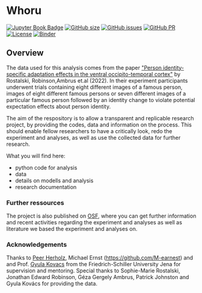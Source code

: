 # Whoru

[![Jupyter Book Badge](https://jupyterbook.org/badge.svg)](http://www.peerherholz.github.io/MSc05_template_repository/)
[![GitHub size](https://img.shields.io/github/repo-size/PeerHerholz/MSc05_template_repository)](https://github.com/repronim/OHBMEducation-2022/archive/master.zip)
[![GitHub issues](https://img.shields.io/github/issues/PeerHerholz/MSc05_template_repository?style=plastic)](https://github.com/PeerHerholz/MSc05_template_repository/issues)
[![GitHub PR](https://img.shields.io/github/issues-pr/PeerHerholz/MSc05_template_repository)](https://github.com/PeerHerholz/MSc05_template_repository/pulls)
[![License](https://img.shields.io/github/license/PeerHerholz/MSc05_template_repository)](https://github.com/PeerHerholz/MSc05_template_repository)
[![Binder](https://mybinder.org/badge_logo.svg)](https://mybinder.org/v2/gh/paulinewe/Whoru.git/main)

## Overview
The data used for this analysis comes from the paper ["Person identity-specific adaptation effects in the ventral occipito-temporal cortex"](https://onlinelibrary.wiley.com/doi/full/10.1111/ejn.15604?utm_campaign=RESR_MRKT_Researcher_inbound&af=R&utm_medium=referral&utm_source=researcher_app&sid=researcher) by Rostalski, Robinson,Ambrus et.al (2022). In their experiment participants underwent trials containing eight different images of a famous person, images of eight different famous persons or seven different images of a particular famous person followed by an identity change to violate potential expectation effects about person identity.

The aim of the respository is to allow a transparent and replicable research project, by providing the codes, data and information on the process. This should enable fellow researchers to have a critically look, redo the experiment and analyses, as well as use the collected data for further research.

What you will find here:
- python code for analysis
- data
- details on modells and analysis
- research documentation

### Further ressources
The project is also published on [OSF](https://osf.io/aenpr/?view_only=026c7375139f4cceb16d0242692d7092), where you can get further information and recent activities regarding the experiment and analyses as well as literature we based the experiment and analyses on.

### Acknowledgements
Thanks to [Peer Herholz](https://github.com/PeerHerholz), Michael Ernst (https://github.com/M-earnest) and and Prof. [Gyula Kovacs](http://cogsci.uni-jena.de/) from the Friedrich-Schiller University Jena for supervision and mentoring. Special thanks to Sophie-Marie Rostalski, Jonathan Edward Robinson, Géza Gergely Ambrus, Patrick Johnston and Gyula Kovács for providing the data.

